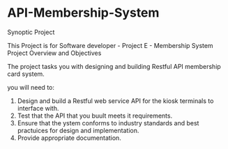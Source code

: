 # API-Membership-System
Synoptic Project

This Project is for Software developer - Project E - Membership System Project Overview and Objectives 

The project tasks you with designing and building Restful API membership card system.

you will need to:

1. Design and build a Restful web service API for the kiosk terminals to interface with.
2. Test that the API that you buult meets it requirements.
3. Ensure that the ystem conforms to industry standards and best practuices for design and implementation. 
4. Provide appropriate documentation.

